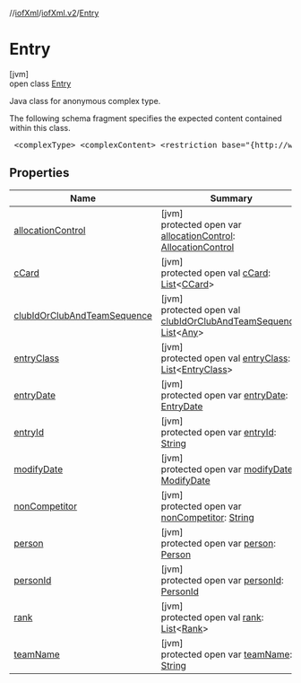 //[iofXml](../../../index.md)/[iofXml.v2](../index.md)/[Entry](index.md)

# Entry

[jvm]\
open class [Entry](index.md)

<p>Java class for anonymous complex type. <p>The following schema fragment specifies the expected content contained within this class. <pre> &lt;complexType&gt; &lt;complexContent&gt; &lt;restriction base="{http://www.w3.org/2001/XMLSchema}anyType"&gt; &lt;sequence&gt; &lt;element ref="{}EntryId" minOccurs="0"/&gt; &lt;choice&gt; &lt;sequence&gt; &lt;choice&gt; &lt;element ref="{}PersonId"/&gt; &lt;element ref="{}Person"/&gt; &lt;/choice&gt; &lt;element ref="{}CCard" maxOccurs="unbounded" minOccurs="0"/&gt; &lt;element ref="{}Rank" maxOccurs="unbounded" minOccurs="0"/&gt; &lt;/sequence&gt; &lt;sequence&gt; &lt;element ref="{}TeamName"/&gt; &lt;sequence maxOccurs="unbounded" minOccurs="0"&gt; &lt;choice minOccurs="0"&gt; &lt;element ref="{}ClubId"/&gt; &lt;element ref="{}Club"/&gt; &lt;/choice&gt; &lt;element ref="{}TeamSequence" minOccurs="0"/&gt; &lt;/sequence&gt; &lt;/sequence&gt; &lt;/choice&gt; &lt;element ref="{}EntryClass" maxOccurs="unbounded" minOccurs="0"/&gt; &lt;element ref="{}AllocationControl" minOccurs="0"/&gt; &lt;element ref="{}EntryDate"/&gt; &lt;element ref="{}ModifyDate" minOccurs="0"/&gt; &lt;/sequence&gt; &lt;attribute name="nonCompetitor" default="N"&gt; &lt;simpleType&gt; &lt;restriction base="{http://www.w3.org/2001/XMLSchema}token"&gt; &lt;enumeration value="Y"/&gt; &lt;enumeration value="N"/&gt; &lt;/restriction&gt; &lt;/simpleType&gt; &lt;/attribute&gt; &lt;/restriction&gt; &lt;/complexContent&gt; &lt;/complexType&gt; </pre>

## Properties

| Name | Summary |
|---|---|
| [allocationControl](allocation-control.md) | [jvm]<br>protected open var [allocationControl](allocation-control.md): [AllocationControl](../-allocation-control/index.md) |
| [cCard](c-card.md) | [jvm]<br>protected open val [cCard](c-card.md): [List](https://docs.oracle.com/javase/8/docs/api/java/util/List.html)<[CCard](../-c-card/index.md)> |
| [clubIdOrClubAndTeamSequence](club-id-or-club-and-team-sequence.md) | [jvm]<br>protected open val [clubIdOrClubAndTeamSequence](club-id-or-club-and-team-sequence.md): [List](https://docs.oracle.com/javase/8/docs/api/java/util/List.html)<[Any](https://kotlinlang.org/api/latest/jvm/stdlib/kotlin/-any/index.html)> |
| [entryClass](entry-class.md) | [jvm]<br>protected open val [entryClass](entry-class.md): [List](https://docs.oracle.com/javase/8/docs/api/java/util/List.html)<[EntryClass](../-entry-class/index.md)> |
| [entryDate](entry-date.md) | [jvm]<br>protected open var [entryDate](entry-date.md): [EntryDate](../-entry-date/index.md) |
| [entryId](entry-id.md) | [jvm]<br>protected open var [entryId](entry-id.md): [String](https://docs.oracle.com/javase/8/docs/api/java/lang/String.html) |
| [modifyDate](modify-date.md) | [jvm]<br>protected open var [modifyDate](modify-date.md): [ModifyDate](../-modify-date/index.md) |
| [nonCompetitor](non-competitor.md) | [jvm]<br>protected open var [nonCompetitor](non-competitor.md): [String](https://docs.oracle.com/javase/8/docs/api/java/lang/String.html) |
| [person](person.md) | [jvm]<br>protected open var [person](person.md): [Person](../-person/index.md) |
| [personId](person-id.md) | [jvm]<br>protected open var [personId](person-id.md): [PersonId](../-person-id/index.md) |
| [rank](rank.md) | [jvm]<br>protected open val [rank](rank.md): [List](https://docs.oracle.com/javase/8/docs/api/java/util/List.html)<[Rank](../-rank/index.md)> |
| [teamName](team-name.md) | [jvm]<br>protected open var [teamName](team-name.md): [String](https://docs.oracle.com/javase/8/docs/api/java/lang/String.html) |
